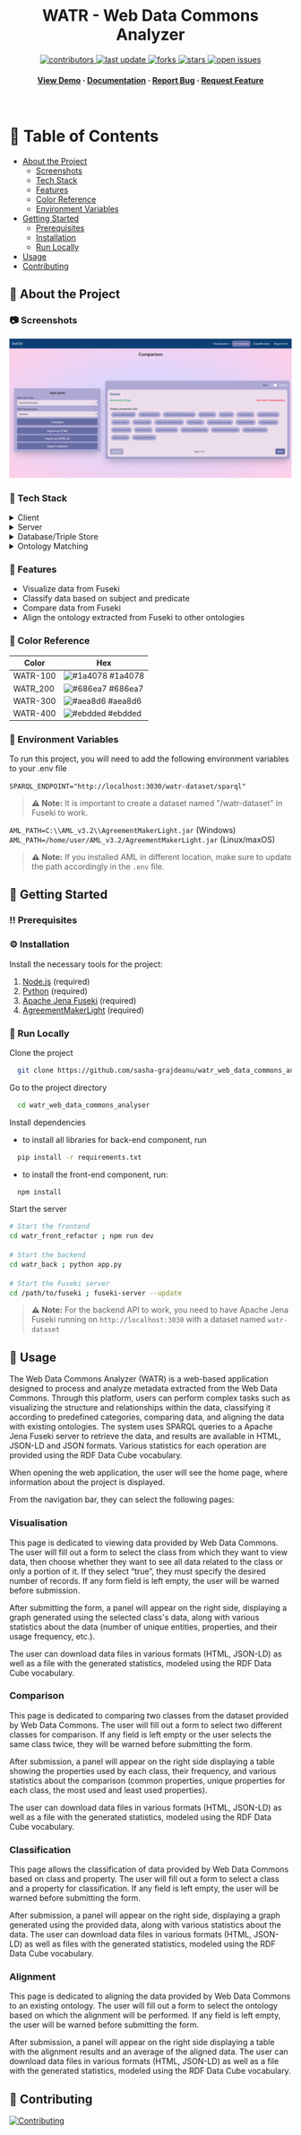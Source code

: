 
<div align="center">

  <h1>WATR - Web Data Commons Analyzer</h1>
  
  
  
<!-- Badges -->
<p>
  <a href="https://github.com/sasha-grajdeanu/watr_web_data_commons_analyser/graphs/contributors">
    <img src="https://img.shields.io/github/contributors/sasha-grajdeanu/watr_web_data_commons_analyser" alt="contributors" />
  </a>
  <a href="">
    <img src="https://img.shields.io/github/last-commit/sasha-grajdeanu/watr_web_data_commons_analyser" alt="last update" />
  </a>
  <a href="https://github.com/sasha-grajdeanu/watr_web_data_commons_analyser/network/members">
    <img src="https://img.shields.io/github/forks/sasha-grajdeanu/watr_web_data_commons_analyser" alt="forks" />
  </a>
  <a href="https://github.com/sasha-grajdeanu/watr_web_data_commons_analyser/stargazers">
    <img src="https://img.shields.io/github/stars/sasha-grajdeanu/watr_web_data_commons_analyser" alt="stars" />
  </a>
  <a href="https://github.com/sasha-grajdeanu/watr_web_data_commons_analyser/issues/">
    <img src="https://img.shields.io/github/issues/sasha-grajdeanu/watr_web_data_commons_analyser" alt="open issues" />
  </a>
</p>
   
<h4>
    <a href="https://github.com/sasha-grajdeanu/watr_web_data_commons_analyser/">View Demo</a>
  <span> · </span>
    <a href="https://github.com/sasha-grajdeanu/watr_web_data_commons_analyser">Documentation</a>
  <span> · </span>
    <a href="https://github.com/sasha-grajdeanu/watr_web_data_commons_analyser/issues/">Report Bug</a>
  <span> · </span>
    <a href="https://github.com/sasha-grajdeanu/watr_web_data_commons_analyser/issues/">Request Feature</a>
  </h4>
</div>

<br />

<!-- Table of Contents -->
# :notebook_with_decorative_cover: Table of Contents

- [About the Project](#star2-about-the-project)
  * [Screenshots](#camera-screenshots)
  * [Tech Stack](#space_invader-tech-stack)
  * [Features](#dart-features)
  * [Color Reference](#art-color-reference)
  * [Environment Variables](#key-environment-variables)
- [Getting Started](#toolbox-getting-started)
  * [Prerequisites](#bangbang-prerequisites)
  * [Installation](#gear-installation)
  * [Run Locally](#running-run-locally)
- [Usage](#eyes-usage)
- [Contributing](#wave-contributing)

  

<!-- About the Project -->
## :star2: About the Project


<!-- Screenshots -->
### :camera: Screenshots

<div align="center"> 
  <img src="https://github.com/sasha-grajdeanu/watr_web_data_commons_analyser/blob/main/docs/scholarly-html-documentation/images/Compare.png" alt="screenshot" />
</div>


<!-- TechStack -->
### :space_invader: Tech Stack

<details>
  <summary>Client</summary>
  <ul>
    <li><a href="https://reactjs.org/">React.js</a></li>
    <li><a href="https://vite.dev/">Vite</a></li>
    <li><a href="https://tailwindcss.com/">TailwindCSS</a></li>
  </ul>
</details>

<details>
  <summary>Server</summary>
  <ul>
    <li><a href="https://flask.palletsprojects.com/">Flask</a></li>
  </ul>
</details>

<details>
<summary>Database/Triple Store</summary>
  <ul>
    <li><a href="https://jena.apache.org/documentation/fuseki2/">Apache Jena Fuseki</a></li>
  </ul>
</details>

<details>
  <summary>Ontology Matching</summary>
  <ul>
    <li><a href="https://github.com/AgreementMakerLight/AML-Project">Agreement Maker Light (AML)</a> </li>
  </ul>
</details>


<!-- Features -->
### :dart: Features

- Visualize data from Fuseki
- Classify data based on subject and predicate
- Compare data from Fuseki
- Align the ontology extracted from Fuseki to other ontologies

<!-- Color Reference -->
### :art: Color Reference

| Color             | Hex                                                                |
| ----------------- | ------------------------------------------------------------------ |
| WATR-100 | ![#1a4078](https://via.placeholder.com/10/1a4078?text=+) #1a4078 |
| WATR_200 | ![#686ea7](https://via.placeholder.com/10/686ea7?text=+) #686ea7 |
| WATR-300 | ![#aea8d6](https://via.placeholder.com/10/aea8d6?text=+) #aea8d6 |
| WATR-400 | ![#ebdded](https://via.placeholder.com/10/ebdded?text=+) #ebdded |


<!-- Env Variables -->
### :key: Environment Variables

To run this project, you will need to add the following environment variables to your .env file

`SPARQL_ENDPOINT="http://localhost:3030/watr-dataset/sparql"`

> **⚠️ Note:** It is important to create a dataset named "/watr-dataset" in Fuseki to work.

`AML_PATH=C:\\AML_v3.2\\AgreementMakerLight.jar` (Windows)    
`AML_PATH=/home/user/AML_v3.2/AgreementMakerLight.jar` (Linux/maxOS)

> **⚠️ Note:** If you installed AML in different location, make sure to update the path accordingly in the `.env` file.


<!-- Getting Started -->
## 	:toolbox: Getting Started

<!-- Prerequisites -->
### :bangbang: Prerequisites


<!-- Installation -->
### :gear: Installation

Install the necessary tools for the project:
1. [Node.js](https://nodejs.org/) (required)
2. [Python](https://www.python.org/) (required)
3. [Apache Jena Fuseki](https://dlcdn.apache.org/jena/binaries/apache-jena-fuseki-5.3.0.zip) (required)
4. [AgreementMakerLight](https://github.com/AgreementMakerLight/AML-Project/releases/download/v3.2/AML_v3.2.zip) (required)


<!-- Run Locally -->
### :running: Run Locally

Clone the project

```bash
  git clone https://github.com/sasha-grajdeanu/watr_web_data_commons_analyser.git
```

Go to the project directory

```bash
  cd watr_web_data_commons_analyser
```

Install dependencies

- to install all libraries for back-end component, run
  
```bash
  pip install -r requirements.txt
```

- to install the front-end component, run:
  
```bash
  npm install
```

Start the server

```bash
# Start the frontend
cd watr_front_refactor ; npm run dev

# Start the backend
cd watr_back ; python app.py

# Start the Fuseki server
cd /path/to/fuseki ; fuseki-server --update
```

> **⚠️ Note:** For the backend API to work, you need to have Apache Jena Fuseki running on `http://localhost:3030` 
> with a dataset named `watr-dataset`


<!-- Usage -->
## :eyes: Usage

The Web Data Commons Analyzer (WATR) is a web-based application designed to process and analyze metadata extracted from the Web Data Commons. Through this platform, users can perform complex tasks such as visualizing the structure and relationships within the data, classifying it according to predefined categories, comparing data, and aligning the data with existing ontologies. The system uses SPARQL queries to a Apache Jena Fuseki server to retrieve the data, and results are available in HTML, JSON-LD and JSON formats. Various statistics for each operation are provided using the RDF Data Cube vocabulary. 

When opening the web application, the user will see the home page, where information about the project is displayed.

From the navigation bar, they can select the following pages:
### Visualisation

This page is dedicated to viewing data provided by Web Data Commons. The user will fill out a form to select the class from which they want to view data, then choose whether they want to see all data related to the class or only a portion of it. If they select “true”, they must specify the desired number of records. If any form field is left empty, the user will be warned before submission.

After submitting the form, a panel will appear on the right side, displaying a graph generated using the selected class's data, along with various statistics about the data (number of unique entities, properties, and their usage frequency, etc.).

The user can download data files in various formats (HTML, JSON-LD) as well as a file with the generated statistics, modeled using the RDF Data Cube vocabulary.
### Comparison

This page is dedicated to comparing two classes from the dataset provided by Web Data Commons. The user will fill out a form to select two different classes for comparison. If any field is left empty or the user selects the same class twice, they will be warned before submitting the form.

After submission, a panel will appear on the right side displaying a table showing the properties used by each class, their frequency, and various statistics about the comparison (common properties, unique properties for each class, the most used and least used properties).

The user can download data files in various formats (HTML, JSON-LD) as well as a file with the generated statistics, modeled using the RDF Data Cube vocabulary.
### Classification

This page allows the classification of data provided by Web Data Commons based on class and property. The user will fill out a form to select a class and a property for classification. If any field is left empty, the user will be warned before submitting the form.

After submission, a panel will appear on the right side, displaying a graph generated using the provided data, along with various statistics about the data. The user can download data files in various formats (HTML, JSON-LD) as well as files with the generated statistics, modeled using the RDF Data Cube vocabulary.
### Alignment

This page is dedicated to aligning the data provided by Web Data Commons to an existing ontology. The user will fill out a form to select the ontology based on which the alignment will be performed. If any field is left empty, the user will be warned before submitting the form.

After submission, a panel will appear on the right side displaying a table with the alignment results and an average of the aligned data. The user can download data files in various formats (HTML, JSON-LD) as well as a file with the generated statistics, modeled using the RDF Data Cube vocabulary.



<!-- Contributing -->
## :wave: Contributing

<a href="https://github.com/sasha-grajdeanu/watr_web_data_commons_analyser/graphs/contributors">
  <img src="https://contrib.rocks/image?repo=sasha-grajdeanu/watr_web_data_commons_analyser" alt="Contributing"/>
</a>



